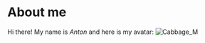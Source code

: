 # About me

Hi there! My name is *_Anton_* and here is my avatar:
![Cabbage_M](https://github.com/user-attachments/assets/28c471a6-2f6c-4e5b-aeb2-4f59b310c807)
